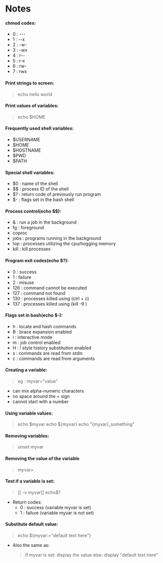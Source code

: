 # Notes



#### chmod codes:
* 0 : ---
* 1 : --x
* 2 : -w-
* 3 : -wx
* 4 : r--
* 5 : r-x
* 6 : rw-
* 7 : rwx


#### Print strings to screen:
> echo hello world


#### Print values of variables:
> echo $HOME


#### Frequently used shell variables:
* $USERNAME
* $HOME
* $HOSTNAME
* $PWD
* $PATH


#### Special shell variables:
* $0 : name of the shell
* $$ : process ID of the shell
* $? : return code of previously run program
* $- : flags set in the bash shell


#### Process control(echo $$):
* & : run a job in the background
* fg : foreground
* coproc
* jobs : programs running in the background
* top : processes utilizing the cpu/hogging memory
* kill : kill processes


#### Program exit codes(echo $?):
* 0 : success
* 1 : failure
* 2 : misuse
* 126 : command cannot be executed
* 127 : command not found
* 130 : processes killed using (ctrl + c)
* 137 : processes killed using (kill -9 <pid>)


#### Flags set in bash(echo $-):
* h : locate and hash commands
* B : brace expansion enabled
* i : interactive mode
* m : job control enabled
* H : ! style history substitution enabled
* s : commands are read from stdin
* c : commands are read from arguments


#### Creating a variable:
>eg : myvar="value"
* can mix alpha-numeric characters
* no space around the = sign
* cannot start with a number

#### Using variable values:
>echo $myvar
>echo ${myvar}
>echo "{myvar}_something"

#### Removing variables:
>unset myvar

#### Removing the value of the variable
>myvar=

#### Test if a variable is set:
>[[ -v myvar]]
>echo$?
*   Return codes:
    * 0 : success (variable myvar is set)
    * 1 : failure (variable myvar is not set)

#### Substitute default value:
>echo ${myvar:="default text here"}
* Also the same as:
    >if myvar is set:
    >   display the value
    >else:
    >   display "default text here"
